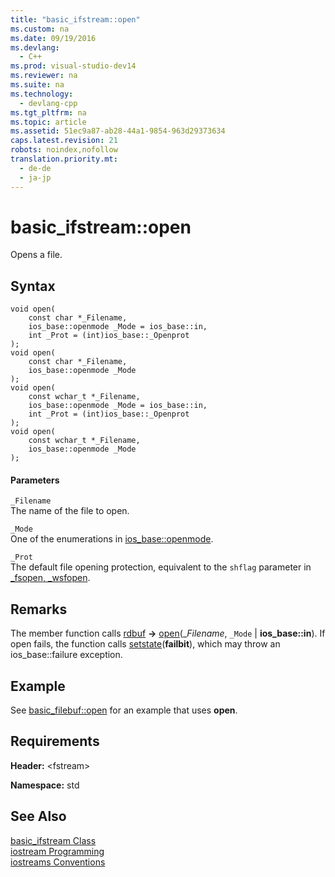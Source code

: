 ```yaml
---
title: "basic_ifstream::open"
ms.custom: na
ms.date: 09/19/2016
ms.devlang: 
  - C++
ms.prod: visual-studio-dev14
ms.reviewer: na
ms.suite: na
ms.technology: 
  - devlang-cpp
ms.tgt_pltfrm: na
ms.topic: article
ms.assetid: 51ec9a87-ab28-44a1-9854-963d29373634
caps.latest.revision: 21
robots: noindex,nofollow
translation.priority.mt: 
  - de-de
  - ja-jp
---
```

# basic_ifstream::open
Opens a file.  
  
## Syntax  
  
```  
void open(  
    const char *_Filename,  
    ios_base::openmode _Mode = ios_base::in,  
    int _Prot = (int)ios_base::_Openprot  
);  
void open(  
    const char *_Filename,  
    ios_base::openmode _Mode  
);  
void open(  
    const wchar_t *_Filename,  
    ios_base::openmode _Mode = ios_base::in,  
    int _Prot = (int)ios_base::_Openprot  
);  
void open(  
    const wchar_t *_Filename,  
    ios_base::openmode _Mode  
);  
```  
  
#### Parameters  
 `_Filename`  
 The name of the file to open.  
  
 `_Mode`  
 One of the enumerations in [ios_base::openmode](../vs140/ios_base--openmode.md).  
  
 `_Prot`  
 The default file opening protection, equivalent to the `shflag` parameter in [_fsopen, _wsfopen](../Topic/_fsopen,%20_wfsopen.md).  
  
## Remarks  
 The member function calls [rdbuf](../vs140/basic_ifstream--rdbuf.md) **->** [open](../vs140/basic_filebuf--open.md)(_*Filename*, `_Mode` &#124; **ios_base::in**). If open fails, the function calls [setstate](../vs140/basic_ios--setstate.md)(**failbit**), which may throw an ios_base::failure exception.  
  
## Example  
 See [basic_filebuf::open](../vs140/basic_filebuf--open.md) for an example that uses **open**.  
  
## Requirements  
 **Header:** <fstream\>  
  
 **Namespace:** std  
  
## See Also  
 [basic_ifstream Class](../vs140/basic_ifstream-Class.md)   
 [iostream Programming](../vs140/iostream-Programming.md)   
 [iostreams Conventions](../vs140/iostreams-Conventions.md)